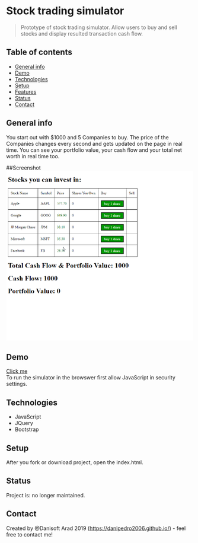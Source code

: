 # Stock trading simulator
> Prototype of stock trading simulator. Allow users to buy and sell stocks and display resulted transaction cash flow. 


## Table of contents
* [General info](#general-info)
* [Demo](#Demo)
* [Technologies](#technologies)
* [Setup](#setup)
* [Features](#features)
* [Status](#status)
* [Contact](#contact)

## General info
You start out with $1000 and 5 Companies to buy. The price of the Companies changes every second and gets updated on the page in real time. You can see your portfolio value, your cash flow and your total net worth in real time too.

##Screenshot
![Stock trading simulator](https://github.com/danipedro2006/Stock-exchange-simulator/blob/master/ggFaVovKyY.gif)   

## Demo
[Click me](https://pure-everglades-37580.herokuapp.com)   
To run the simulator in the browswer first allow JavaScript in security settings.

## Technologies
* JavaScript 
* JQuery 
* Bootstrap 


## Setup
After you fork or download project, open the index.html.

## Status
Project is: no longer maintained.

## Contact
Created by @Danisoft Arad 2019 (https://danipedro2006.github.io/) - feel free to contact me!


 
	